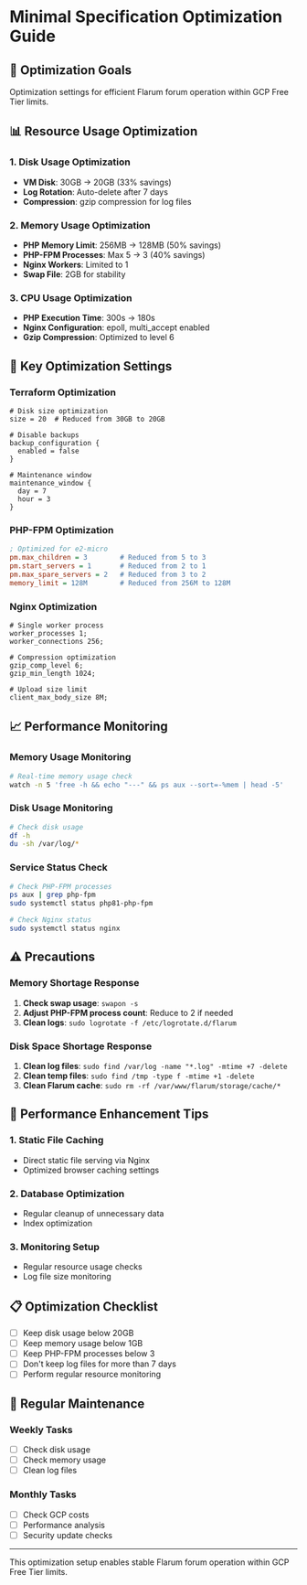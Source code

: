 # Minimal Specification Optimization Guide

## 🎯 Optimization Goals

Optimization settings for efficient Flarum forum operation within GCP Free Tier limits.

## 📊 Resource Usage Optimization

### 1. Disk Usage Optimization

- **VM Disk**: 30GB → 20GB (33% savings)
- **Log Rotation**: Auto-delete after 7 days
- **Compression**: gzip compression for log files

### 2. Memory Usage Optimization

- **PHP Memory Limit**: 256MB → 128MB (50% savings)
- **PHP-FPM Processes**: Max 5 → 3 (40% savings)
- **Nginx Workers**: Limited to 1
- **Swap File**: 2GB for stability

### 3. CPU Usage Optimization

- **PHP Execution Time**: 300s → 180s
- **Nginx Configuration**: epoll, multi_accept enabled
- **Gzip Compression**: Optimized to level 6

## 🔧 Key Optimization Settings

### Terraform Optimization

```hcl
# Disk size optimization
size = 20  # Reduced from 30GB to 20GB

# Disable backups
backup_configuration {
  enabled = false
}

# Maintenance window
maintenance_window {
  day = 7
  hour = 3
}
```

### PHP-FPM Optimization

```ini
; Optimized for e2-micro
pm.max_children = 3        # Reduced from 5 to 3
pm.start_servers = 1       # Reduced from 2 to 1
pm.max_spare_servers = 2   # Reduced from 3 to 2
memory_limit = 128M        # Reduced from 256M to 128M
```

### Nginx Optimization

```nginx
# Single worker process
worker_processes 1;
worker_connections 256;

# Compression optimization
gzip_comp_level 6;
gzip_min_length 1024;

# Upload size limit
client_max_body_size 8M;
```

## 📈 Performance Monitoring

### Memory Usage Monitoring

```bash
# Real-time memory usage check
watch -n 5 'free -h && echo "---" && ps aux --sort=-%mem | head -5'
```

### Disk Usage Monitoring

```bash
# Check disk usage
df -h
du -sh /var/log/*
```

### Service Status Check

```bash
# Check PHP-FPM processes
ps aux | grep php-fpm
sudo systemctl status php81-php-fpm

# Check Nginx status
sudo systemctl status nginx
```

## ⚠️ Precautions

### Memory Shortage Response

1. **Check swap usage**: `swapon -s`
2. **Adjust PHP-FPM process count**: Reduce to 2 if needed
3. **Clean logs**: `sudo logrotate -f /etc/logrotate.d/flarum`

### Disk Space Shortage Response

1. **Clean log files**: `sudo find /var/log -name "*.log" -mtime +7 -delete`
2. **Clean temp files**: `sudo find /tmp -type f -mtime +1 -delete`
3. **Clean Flarum cache**: `sudo rm -rf /var/www/flarum/storage/cache/*`

## 🚀 Performance Enhancement Tips

### 1. Static File Caching

- Direct static file serving via Nginx
- Optimized browser caching settings

### 2. Database Optimization

- Regular cleanup of unnecessary data
- Index optimization

### 3. Monitoring Setup

- Regular resource usage checks
- Log file size monitoring

## 📋 Optimization Checklist

- [ ] Keep disk usage below 20GB
- [ ] Keep memory usage below 1GB
- [ ] Keep PHP-FPM processes below 3
- [ ] Don't keep log files for more than 7 days
- [ ] Perform regular resource monitoring

## 🔄 Regular Maintenance

### Weekly Tasks

- [ ] Check disk usage
- [ ] Check memory usage
- [ ] Clean log files

### Monthly Tasks

- [ ] Check GCP costs
- [ ] Performance analysis
- [ ] Security update checks

---

This optimization setup enables stable Flarum forum operation within GCP Free Tier limits.